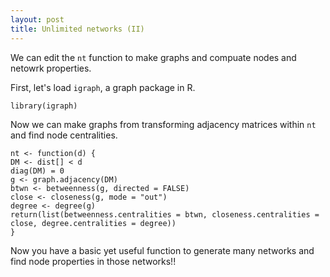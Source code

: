 ```yaml
---
layout: post
title: Unlimited networks (II)
---
```


We can edit the `nt` function to make graphs and compuate nodes and netowrk properties. 

First, let's load `igraph`, a graph package in R.

    library(igraph)
    
Now we can make graphs from transforming adjacency matrices within `nt` and find node centralities.

    nt <- function(d) {
    DM <- dist[] < d
    diag(DM) = 0
    g <- graph.adjacency(DM)
    btwn <- betweenness(g, directed = FALSE)
    close <- closeness(g, mode = "out")
    degree <- degree(g)
    return(list(betweenness.centralities = btwn, closeness.centralities = close, degree.centralities = degree))
    }

Now you have a basic yet useful function to generate many networks and find node properties in those networks!!
    
